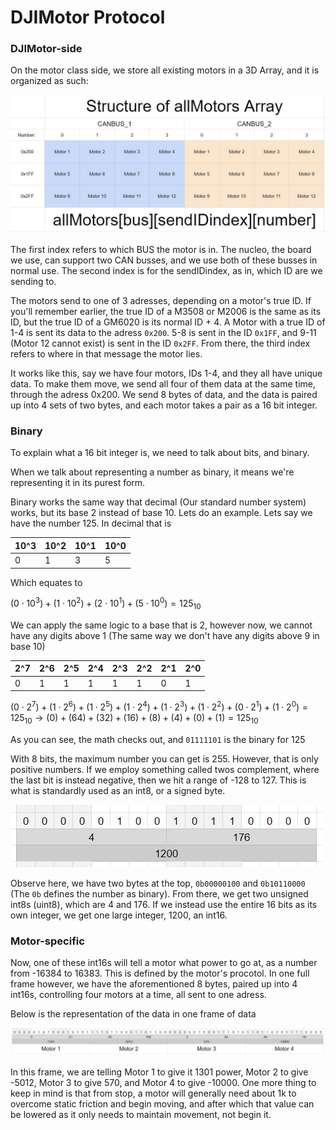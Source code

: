 # DJIMotor Protocol

### DJIMotor-side

On the motor class side, we store all existing motors in a 3D Array, and it is organized as such:

![](assets/allMotors.png)

The first index refers to which BUS the motor is in. The nucleo, the board we use, can support two CAN busses, and we use both of these busses in normal use. The second index is for the sendIDindex, as in, which ID are we sending to. 

The motors send to one of 3 adresses, depending on a motor's true ID. If you'll remember earlier, the true ID of a M3508 or M2006 is the same as its ID, but the true ID of a GM6020 is its normal ID + 4. A Motor with a true ID of 1-4 is sent its data to the adress `0x200`. 5-8 is sent in the ID `0x1FF`, and 9-11 (Motor 12 cannot exist) is sent in the ID `0x2FF`. From there, the third index refers to where in that message the motor lies. 

It works like this, say we have four motors, IDs 1-4, and they all have unique data. To make them move, we send all four of them data at the same time, through the adress 0x200. We send 8 bytes of data, and the data is paired up into 4 sets of two bytes, and each motor takes a pair as a 16 bit integer.

### Binary

To explain what a 16 bit integer is, we need to talk about bits, and binary.

When we talk about representing a number as binary, it means we're representing it in its purest form.

Binary works the same way that decimal (Our standard number system) works, but its base 2 instead of base 10. Lets do an example. Lets say we have the number 125. In decimal that is

| 10^3 | 10^2 | 10^1 | 10^0 |
| ---- | ---- | ---- | ---- |
| 0    | 1    | 3    | 5    |

Which equates to

$(0\cdot10^3)+(1\cdot10^2)+(2\cdot10^1)+(5\cdot10^0) = 125_{10}$

We can apply the same logic to a base that is 2, however now, we cannot have any digits above 1 (The same way we don't have any digits above 9 in base 10)

| 2^7 | 2^6 | 2^5 | 2^4 | 2^3 | 2^2 | 2^1 | 2^0 |
| --- | --- | --- | --- | --- | --- | --- | --- |
| 0   | 1   | 1   | 1   | 1   | 1   | 0   | 1   |

$(0\cdot2^7)+(1\cdot2^6)+(1\cdot2^5)+(1\cdot2^4)+(1\cdot2^3)+(1\cdot2^2)+(0\cdot2^1)+(1\cdot2^0)= 125_{10} \to (0)+(64)+(32)+(16)+(8)+(4)+(0)+(1)= 125_{10}$

As you can see, the math checks out, and `01111101` is the binary for 125

With 8 bits, the maximum number you can get is 255. However, that is only positive numbers. If we employ something called twos complement, where the last bit is instead negative, then we hit a range of -128 to 127. This is what is standardly used as an int8, or a signed byte.

![](assets/onenumber.jpg)

Observe here, we have two bytes at the top, `0b00000100` and `0b10110000` (The `0b` defines the number as binary). From there, we get two unsigned int8s (uint8), which are 4 and 176. If we instead use the entire 16 bits as its own integer, we get one large integer, 1200, an int16.

### Motor-specific

Now, one of these int16s will tell a motor what power to go at, as a number from -16384 to 16383. This is defined by the motor's procotol. In one full frame however, we have the aforementioned 8 bytes, paired up into 4 int16s, controlling four motors at a time, all sent to one adress.

Below is the representation of the data in one frame of data

![](assets/oneframe.jpg)

In this frame, we are telling Motor 1 to give it 1301 power, Motor 2 to give -5012, Motor 3 to give 570, and Motor 4 to give -10000. One more thing to keep in mind is that from stop, a motor will generally need about 1k to overcome static friction and begin moving, and after which that value can be lowered as it only needs to maintain movement, not begin it.
